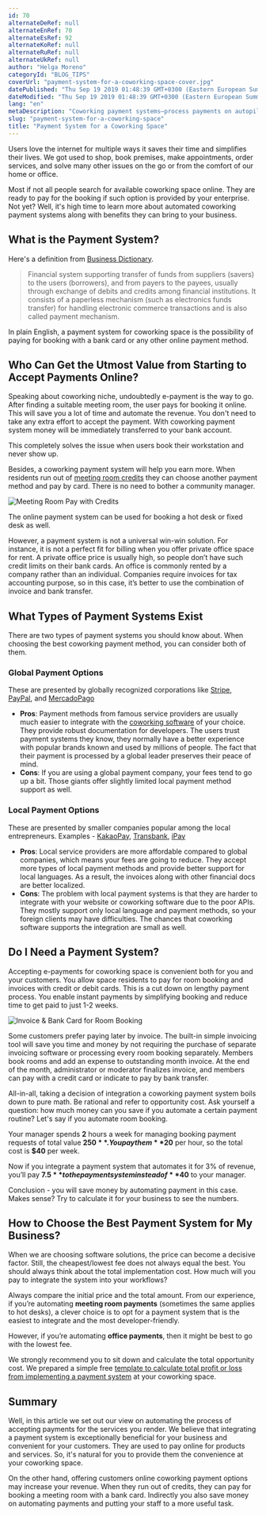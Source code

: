 ```yaml
---
id: 70
alternateDeRef: null
alternateEnRef: 70
alternateEsRef: 92
alternateKoRef: null
alternateRuRef: null
alternateUkRef: null
author: "Helga Moreno"
categoryId: "BLOG_TIPS"
coverUrl: "payment-system-for-a-coworking-space-cover.jpg"
datePublished: "Thu Sep 19 2019 01:48:39 GMT+0300 (Eastern European Summer Time)"
dateModified: "Thu Sep 19 2019 01:48:39 GMT+0300 (Eastern European Summer Time)"
lang: "en"
metaDescription: "Coworking payment systems—process payments on autopilot offering utmost comfort to the customers. Get a simple profit calculator for free & choose the best system."
slug: "payment-system-for-a-coworking-space"
title: "Payment System for a Coworking Space"
---
```


Users love the internet for multiple ways it saves their time and simplifies their lives. We got used to shop, book premises, make appointments, order services, and solve many other issues on the go or from the comfort of our home or office.

Most if not all people search for available coworking space online. They are ready to pay for the booking if such option is provided by your enterprise. Not yet? Well, it's high time to learn more about automated coworking payment systems along with benefits they can bring to your business.

## What is the Payment System?

Here's a definition from [Business Dictionary](http://www.businessdictionary.com/definition/payment-system.html).

> Financial system supporting transfer of funds from suppliers (savers) to the users (borrowers), and from payers to the payees, usually through exchange of debits and credits among financial institutions. It consists of a paperless mechanism (such as electronics funds transfer) for handling electronic commerce transactions and is also called payment mechanism.

In plain English, a payment system for coworking space is the possibility of paying for booking with a bank card or any other online payment method.

## Who Can Get the Utmost Value from Starting to Accept Payments Online?

Speaking about coworking niche, undoubtedly e-payment is the way to go. After finding a suitable meeting room, the user pays for booking it online. This will save you a lot of time and automate the revenue. You don't need to take any extra effort to accept the payment. With coworking payment system money will be immediately transferred to your bank account.

This completely solves the issue when users book their workstation and never show up.

Besides, a coworking payment system will help you earn more. When residents run out of [meeting room credits](https://andcards.com/blog/software/meeting-room-credits-at-a-coworking-space) they can choose another payment method and pay by card. There is no need to bother a community manager.

![Meeting Room Pay with Credits](https://d7ccq1i35b0cj.cloudfront.net/andcards-bookings-create-payment-methods-team-credits-light-en-1920-1200.png|height=1200,width=1920)

The online payment system can be used for booking a hot desk or fixed desk as well.

However, a payment system is not a universal win-win solution. For instance, it is not a perfect fit for billing when you offer private office space for rent. A private office price is usually high, so people don’t have such credit limits on their bank cards. An office is commonly rented by a company rather than an individual. Companies require invoices for tax accounting purpose, so in this case, it’s better to use the combination of invoice and bank transfer.

## What Types of Payment Systems Exist

There are two types of payment systems you should know about. When choosing the best coworking payment method, you can consider both of them.

### Global Payment Options

These are presented by globally recognized corporations like [Stripe](https://stripe.com/), [PayPal](https://www.paypal.com/ua/home), and [MercadoPago](https://www.about-payments.com/knowledge-base/method/mercadopago)

- **Pros**: Payment methods from famous service providers are usually much easier to integrate with the [coworking software](https://andcards.com/) of your choice. They provide robust documentation for developers. The users trust payment systems they know, they normally have a better experience with popular brands known and used by millions of people. The fact that their payment is processed by a global leader preserves their peace of mind. 
- **Cons**: If you are using a global payment company, your fees tend to go up a bit. Those giants offer slightly limited local payment method support as well.

### Local Payment Options

These are presented by smaller companies popular among the local entrepreneurs. Examples -  [KakaoPay](https://www.kakaocorp.com/service/KakaoPay?lang=en), [Transbank](https://www.transbank.cl/), [iPay](https://www.ipay.ua/en)

- **Pros**: Local service providers are more affordable compared to global companies, which means your fees are going to reduce. They accept more types of local payment methods and provide better support for local languages. As a result, the invoices along with other financial docs are better localized.
- **Cons**: The problem with local payment systems is that they are harder to integrate with your website or coworking software due to the poor APIs. They mostly support only local language and payment methods, so your foreign clients may have difficulties. The chances that coworking software supports the integration are small as well.

## Do I Need a Payment System?

Accepting e-payments for coworking space is convenient both for you and your customers. You allow space residents to pay for room booking and invoices with credit or debit cards. This is a cut down on lengthy payment process. You enable instant payments by simplifying booking and reduce time to get paid to just 1-2 weeks.

![Invoice & Bank Card for Room Booking](https://d7ccq1i35b0cj.cloudfront.net/andcards-bookings-create-pay-with-stripe-light-en-1920-1200.png|height=1200,width=1920) 

Some customers prefer paying later by invoice. The built-in simple invoicing tool will save you time and money by not requiring the purchase of separate invoicing software or processing every room booking separately. Members book rooms and add an expense to outstanding month invoice. At the end of the month, administrator or moderator finalizes invoice, and members can pay with a credit card or indicate to pay by bank transfer.

All-in-all, taking a decision of integration a coworking payment system boils down to pure math. Be rational and refer to opportunity cost. Ask yourself a question: how much money can you save if you automate a certain payment routine? Let's say if you automate room booking. 

Your manager spends **2** hours a week for managing booking payment requests of total value **$250**. You pay them **$20** per hour, so the total cost is **$40** per week.

Now if you integrate a payment system that automates it for 3% of revenue, you’ll pay **$7.5** to the payment system instead of **$40** to your manager. 

Conclusion - you will save money by automating payment in this case. Makes sense? Try to calculate it for your business to see the numbers.

## How to Choose the Best Payment System for My Business?

When we are choosing software solutions, the price can become a decisive factor. Still, the cheapest/lowest fee does not always equal the best. You should always think about the total implementation cost. How much will you pay to integrate the system into your workflows?

Always compare the initial price and the total amount. From our experience, if you’re automating **meeting room payments** (sometimes the same applies to hot desks), a clever choice is to opt for a payment system that is the easiest to integrate and the most developer-friendly. 

However, if you’re automating **office payments**, then it might be best to go with the lowest fee.

We strongly recommend you to sit down and calculate the total opportunity cost. We prepared a simple free [template to calculate total profit or loss from implementing a payment system](https://pipedrivewebforms.com/form/ddd38ff2ab74f4be8d5ccc5e94e924556554119) at your coworking space.

## Summary

Well, in this article we set out our view on automating the process of accepting payments for the services you render. We believe that integrating a payment system is exceptionally beneficial for your business and convenient for your customers. They are used to pay online for products and services. So, it's natural for you to provide them the convenience at your coworking space.

On the other hand, offering customers online coworking payment options may increase your revenue. When they run out of credits, they can pay for booking a meeting room with a bank card. Indirectly you also save money on automating payments and putting your staff to a more useful task.

